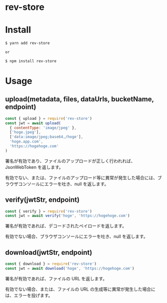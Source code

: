 # rev-store

# Install

```bash
$ yarn add rev-store

or

$ npm install rev-store
```

# Usage

## upload(metadata, files, dataUrls, bucketName, endpoint)

```js
const { upload } = require('rev-store')
const jwt = await upload(
  { contentType: 'image/jpeg' },
  ['hoge.jpeg'],
  ['data:image/jpeg;base64,/hoge'],
  'hoge.app.com',
  'https://hogehoge.com'
)
```

署名が有効であり、ファイルのアップロードが正しく行われれば、JsonWebToken を返します。

有効でない、または、ファイルのアップロード等に異常が発生した場合には、ブラウザコンソールにエラーを吐き、null を返します。

## verify(jwtStr, endpoint)

```js
const { verify } = require('rev-store')
const jwt = await verify('hoge', 'https://hogehoge.com')
```

署名が有効であれば、デコードされたペイロードを返します。

有効でない場合、ブラウザコンソールにエラーを吐き、null を返します。

## download(jwtStr, endpoint)

```js
const { download } = require('rev-store')
const jwt = await download('hoge', 'https://hogehoge.com')
```

署名が有効であれば、ファイルの URL を返します。

有効でない場合、または、ファイルの URL の生成等に異常が発生した場合には、エラーを投げます。
